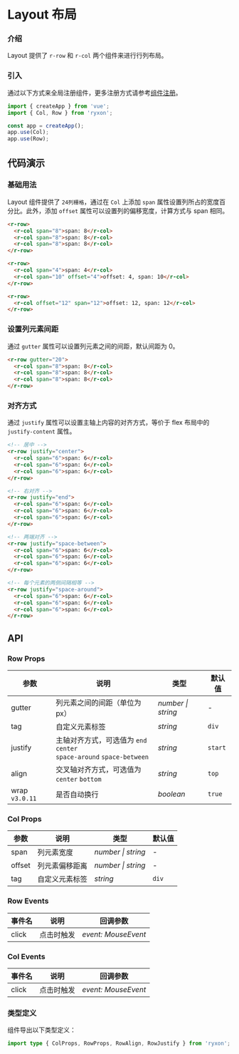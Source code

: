 # Layout 布局

### 介绍

Layout 提供了 `r-row` 和 `r-col` 两个组件来进行行列布局。

### 引入

通过以下方式来全局注册组件，更多注册方式请参考[组件注册](#/zh-CN/advanced-usage#zu-jian-zhu-ce)。

```js
import { createApp } from 'vue';
import { Col, Row } from 'ryxon';

const app = createApp();
app.use(Col);
app.use(Row);
```

## 代码演示

### 基础用法

Layout 组件提供了 `24列栅格`，通过在 `Col` 上添加 `span` 属性设置列所占的宽度百分比。此外，添加 `offset` 属性可以设置列的偏移宽度，计算方式与 span 相同。

```html
<r-row>
  <r-col span="8">span: 8</r-col>
  <r-col span="8">span: 8</r-col>
  <r-col span="8">span: 8</r-col>
</r-row>

<r-row>
  <r-col span="4">span: 4</r-col>
  <r-col span="10" offset="4">offset: 4, span: 10</r-col>
</r-row>

<r-row>
  <r-col offset="12" span="12">offset: 12, span: 12</r-col>
</r-row>
```

### 设置列元素间距

通过 `gutter` 属性可以设置列元素之间的间距，默认间距为 0。

```html
<r-row gutter="20">
  <r-col span="8">span: 8</r-col>
  <r-col span="8">span: 8</r-col>
  <r-col span="8">span: 8</r-col>
</r-row>
```

### 对齐方式

通过 `justify` 属性可以设置主轴上内容的对齐方式，等价于 flex 布局中的 `justify-content` 属性。

```html
<!-- 居中 -->
<r-row justify="center">
  <r-col span="6">span: 6</r-col>
  <r-col span="6">span: 6</r-col>
  <r-col span="6">span: 6</r-col>
</r-row>

<!-- 右对齐 -->
<r-row justify="end">
  <r-col span="6">span: 6</r-col>
  <r-col span="6">span: 6</r-col>
  <r-col span="6">span: 6</r-col>
</r-row>

<!-- 两端对齐 -->
<r-row justify="space-between">
  <r-col span="6">span: 6</r-col>
  <r-col span="6">span: 6</r-col>
  <r-col span="6">span: 6</r-col>
</r-row>

<!-- 每个元素的两侧间隔相等 -->
<r-row justify="space-around">
  <r-col span="6">span: 6</r-col>
  <r-col span="6">span: 6</r-col>
  <r-col span="6">span: 6</r-col>
</r-row>
```

## API

### Row Props

| 参数 | 说明 | 类型 | 默认值 |
| --- | --- | --- | --- |
| gutter | 列元素之间的间距（单位为 px） | _number \| string_ | - |
| tag | 自定义元素标签 | _string_ | `div` |
| justify | 主轴对齐方式，可选值为 `end` `center` <br> `space-around` `space-between` | _string_ | `start` |
| align | 交叉轴对齐方式，可选值为 `center` `bottom` | _string_ | `top` |
| wrap `v3.0.11` | 是否自动换行 | _boolean_ | `true` |

### Col Props

| 参数   | 说明           | 类型               | 默认值 |
| ------ | -------------- | ------------------ | ------ |
| span   | 列元素宽度     | _number \| string_ | -      |
| offset | 列元素偏移距离 | _number \| string_ | -      |
| tag    | 自定义元素标签 | _string_           | `div`  |

### Row Events

| 事件名 | 说明       | 回调参数            |
| ------ | ---------- | ------------------- |
| click  | 点击时触发 | _event: MouseEvent_ |

### Col Events

| 事件名 | 说明       | 回调参数            |
| ------ | ---------- | ------------------- |
| click  | 点击时触发 | _event: MouseEvent_ |

### 类型定义

组件导出以下类型定义：

```ts
import type { ColProps, RowProps, RowAlign, RowJustify } from 'ryxon';
```
